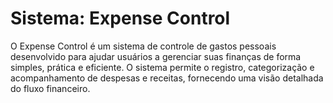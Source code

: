# Sistema: Expense Control
O Expense Control é um sistema de controle de gastos pessoais desenvolvido para ajudar usuários a gerenciar suas finanças de forma simples, prática e eficiente. O sistema permite o registro, categorização e acompanhamento de despesas e receitas, fornecendo uma visão detalhada do fluxo financeiro.
